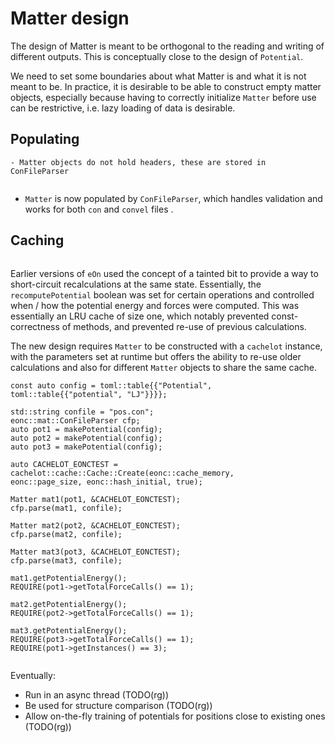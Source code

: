 # Matter design

The design of Matter is meant to be orthogonal to the reading and writing of
different outputs. This is conceptually close to the design of `Potential`.

We need to set some boundaries about what Matter is and what it is not meant to
be. In practice, it is desirable to be able to construct empty matter objects,
especially because having to correctly initialize `Matter` before use can be
restrictive, i.e. lazy loading of data is desirable.

## Populating

```{versionchanged} 3.x
- Matter objects do not hold headers, these are stored in ConFileParser
```


```{versionadded} 3.x
```

- `Matter` is now populated by `ConFileParser`, which handles validation and works for both `con` and `convel` files .

## Caching

```{versionadded} 3.x
```

Earlier versions of `eOn` used the concept of a tainted bit to provide a way to
short-circuit recalculations at the same state. Essentially, the
`recomputePotential` boolean was set for certain operations and controlled when
/ how the potential energy and forces were computed. This was essentially an LRU
cache of size one, which notably prevented const-correctness of methods, and
prevented re-use of previous calculations.

The new design requires `Matter` to be constructed with a `cachelot` instance,
with the parameters set at runtime but offers the ability to re-use older
calculations and also for different `Matter` objects to share the same cache. 

```{code-block} cpp
const auto config = toml::table{{"Potential", toml::table{{"potential", "LJ"}}}};

std::string confile = "pos.con";
eonc::mat::ConFileParser cfp;
auto pot1 = makePotential(config);
auto pot2 = makePotential(config);
auto pot3 = makePotential(config);

auto CACHELOT_EONCTEST = cachelot::cache::Cache::Create(eonc::cache_memory,
eonc::page_size, eonc::hash_initial, true);

Matter mat1(pot1, &CACHELOT_EONCTEST);
cfp.parse(mat1, confile);

Matter mat2(pot2, &CACHELOT_EONCTEST);
cfp.parse(mat2, confile);

Matter mat3(pot3, &CACHELOT_EONCTEST);
cfp.parse(mat3, confile);

mat1.getPotentialEnergy();
REQUIRE(pot1->getTotalForceCalls() == 1);

mat2.getPotentialEnergy();
REQUIRE(pot2->getTotalForceCalls() == 1);

mat3.getPotentialEnergy();
REQUIRE(pot3->getTotalForceCalls() == 1);
REQUIRE(pot1->getInstances() == 3);
```

```{todo}
```

Eventually:

- Run in an async thread (TODO(rg))
- Be used for structure comparison (TODO(rg))
- Allow on-the-fly training of potentials for positions close to existing ones (TODO(rg))
